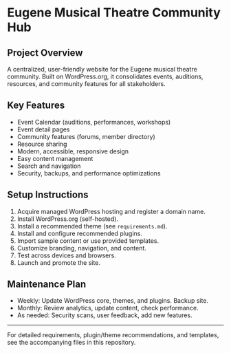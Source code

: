 # Eugene Musical Theatre Community Hub

## Project Overview
A centralized, user-friendly website for the Eugene musical theatre community. Built on WordPress.org, it consolidates events, auditions, resources, and community features for all stakeholders.

## Key Features
- Event Calendar (auditions, performances, workshops)
- Event detail pages
- Community features (forums, member directory)
- Resource sharing
- Modern, accessible, responsive design
- Easy content management
- Search and navigation
- Security, backups, and performance optimizations

## Setup Instructions
1. Acquire managed WordPress hosting and register a domain name.
2. Install WordPress.org (self-hosted).
3. Install a recommended theme (see `requirements.md`).
4. Install and configure recommended plugins.
5. Import sample content or use provided templates.
6. Customize branding, navigation, and content.
7. Test across devices and browsers.
8. Launch and promote the site.

## Maintenance Plan
- Weekly: Update WordPress core, themes, and plugins. Backup site.
- Monthly: Review analytics, update content, check performance.
- As needed: Security scans, user feedback, add new features.

---

For detailed requirements, plugin/theme recommendations, and templates, see the accompanying files in this repository.
